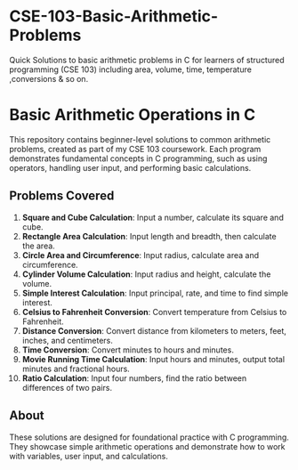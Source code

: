 # CSE-103-Basic-Arithmetic-Problems
Quick Solutions to basic arithmetic problems in C for learners of structured programming (CSE 103) including area, volume, time, temperature ,conversions &amp; so on.


# Basic Arithmetic Operations in C

This repository contains beginner-level solutions to common arithmetic problems, created as part of my CSE 103 coursework. Each program demonstrates fundamental concepts in C programming, such as using operators, handling user input, and performing basic calculations.

## Problems Covered
1. **Square and Cube Calculation**: Input a number, calculate its square and cube.
2. **Rectangle Area Calculation**: Input length and breadth, then calculate the area.
3. **Circle Area and Circumference**: Input radius, calculate area and circumference.
4. **Cylinder Volume Calculation**: Input radius and height, calculate the volume.
5. **Simple Interest Calculation**: Input principal, rate, and time to find simple interest.
6. **Celsius to Fahrenheit Conversion**: Convert temperature from Celsius to Fahrenheit.
7. **Distance Conversion**: Convert distance from kilometers to meters, feet, inches, and centimeters.
8. **Time Conversion**: Convert minutes to hours and minutes.
9. **Movie Running Time Calculation**: Input hours and minutes, output total minutes and fractional hours.
10. **Ratio Calculation**: Input four numbers, find the ratio between differences of two pairs.


## About
  These solutions are designed for foundational practice with C programming. They showcase simple arithmetic operations and demonstrate how to work with variables, user input, and calculations.
